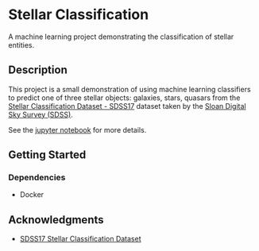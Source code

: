 # Stellar Classification

A machine learning project demonstrating the classification of stellar entities.

## Description

This project is a small demonstration of using machine learning classifiers to
predict one of three stellar objects: galaxies, stars, quasars from the 
[Stellar Classification Dataset - SDSS17](https://www.kaggle.com/datasets/fedesoriano/stellar-classification-dataset-sdss17)
dataset taken by the [ Sloan Digital Sky Survey (SDSS)](https://www.sdss.org).

See the [jupyter notebook](./stellar_classification.ipynb) for more details.

## Getting Started

### Dependencies

* Docker

## Acknowledgments

* [SDSS17 Stellar Classification Dataset](https://www.kaggle.com/datasets/fedesoriano/stellar-classification-dataset-sdss17)
